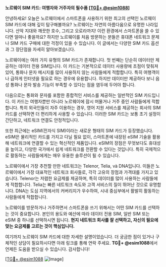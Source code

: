 **노르웨이 SIM 카드: 여행자와 거주자의 필수품 [[TG💪+ @esim1088](https://t.me/s/esim1088)]**

안녕하세요! 오늘은 노르웨이에서 스마트폰을 사용하기 위한 최고의 선택인 노르웨이 SIM 카드에 대해 깊이 탐구해볼까요? 노르웨이는 자연의 아름다움으로 유명한 나라입니다. 산악 지대와 깨끗한 호수, 그리고 오로라까지! 이런 환경에서 스마트폰을 쓸 수 있다면 얼마나 좋을까요? 하지만 노르웨이를 처음 방문하는 분들은 휴대폰 네트워크 문제나 SIM 카드 구매에 대한 걱정이 있을 수 있습니다. 이 글에서는 다양한 SIM 카드 옵션과 그 장단점을 자세히 알아보겠습니다.

노르웨이에는 여러 가지 유형의 SIM 카드가 존재합니다. 첫 번째는 단순히 데이터만 제공하는 데이터 전용 SIM입니다. 이 카드는 기본적으로 데이터 사용량에 초점이 맞춰져 있어, 통화나 문자 메시지를 많이 사용하지 않는 사람들에게 적합합니다. 특히 여행객이나 급하게 인터넷을 필요로 하는 경우에 유용합니다. 하지만 데이터만 제공하다 보니 음성 통화나 문자 발송 기능이 부족할 수 있다는 점을 염두에 두어야 합니다.

다음으로는 통화와 문자를 포함한 종합적인 서비스를 제공하는 일반적인 SIM 카드입니다. 이 카드는 여행자뿐만 아니라 노르웨이에 잠시 머물거나 거주 중인 사람들에게 적합합니다. 특히 외국인들이 자주 이용하는 경우, 영어 지원 서비스를 제공하는 회사의 SIM 카드를 선택하면 더 편리하게 사용할 수 있습니다. 이러한 SIM 카드는 보통 초기 설정이 간단하고, 네트워크 연결도 안정적입니다.

또한 최근에는 eSIM(전자식 SIM)이라는 새로운 형태의 SIM 카드가 등장했습니다. eSIM은 물리적인 카드를 가지고 다닐 필요 없이, 스마트폰에 내장된 eSIM 기술을 활용해 네트워크에 연결할 수 있는 혁신적인 제품입니다. eSIM의 장점은 무엇보다도 휴대성을 높이고, 다양한 국가에서 쉽게 네트워크를 전환할 수 있다는 것입니다. 특히 국제적으로 활동하는 사람들에게는 매우 유용한 솔루션이 될 수 있습니다.

노르웨이에서 가장 추천할 만한 네트워크는 Telenor, Telia, và DNA입니다. 이들은 노르웨이에서 가장 대표적인 네트워크 회사들로, 각각 고유의 장점과 가격대를 가지고 있습니다. Telenor는 저렴한 요금제를 제공하며, 특히 데이터를 많이 사용하는 사람들에게 적합합니다. Telia는 빠른 네트워크 속도와 고객 서비스의 질이 뛰어난 것으로 유명합니다. DNA는 도심 지역에서의 커버리지가 우수하여, 시내 중심부에서 활발히 활동하는 사람들에게 적합합니다.

노르웨이를 방문하거나 거주하면서 스마트폰을 쓰기 위해서는 어떤 SIM 카드를 선택하는 것이 중요합니다. 본인의 용도와 예산에 따라 데이터 전용 SIM, 일반 SIM 또는 eSIM 중 하나를 선택하시면 됩니다. **현지 네트워크 회사를 잘 선택하고, 자신의 필요에 맞는 요금제를 고르는 것이 핵심입니다.**

여기까지 노르웨이 SIM 카드에 대한 자세한 설명이었습니다. 더 궁금한 점이 있거나 구체적인 상담이 필요하시다면 아래 링크를 통해 연락 주세요. **TG💪+ @esim1088**에서 언제든 도움을 받으실 수 있습니다. 감사합니다!

[[TG💪+ @esim1088](https://t.me/s/esim1088) ![Image](https://i.postimg.cc/Y0z9fWf4/image.png)]